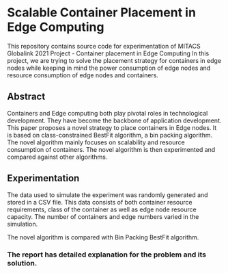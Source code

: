 # Scalable Container Placement in Edge Computing
This repository contains source code for experimentation of MITACS Globalink 2021 Project - Container placement in Edge Computing
In this project, we are trying to solve the placement strategy for containers in edge nodes while keeping in mind the power consumption of edge nodes and resource consumption of edge nodes and containers.

## Abstract

Containers and Edge computing both play pivotal roles in technological development. They have become the backbone of application development. This paper proposes a novel strategy to place containers in Edge nodes. It is based on class-constrained BestFit algorithm, a bin packing algorithm. The novel algorithm mainly focuses on scalability and resource consumption of containers. The novel algorithm is then experimented and compared against other algorithms.


## Experimentation

The data used to simulate the experiment was randomly generated and stored in a CSV file. This data consists of both container resource requirements, class of the container as well as edge node resource capacity. The number of containers and edge numbers varied in the simulation.

The novel algorithm is compared with Bin Packing BestFit algorithm.

### The report has detailed explanation for the problem and its solution.
